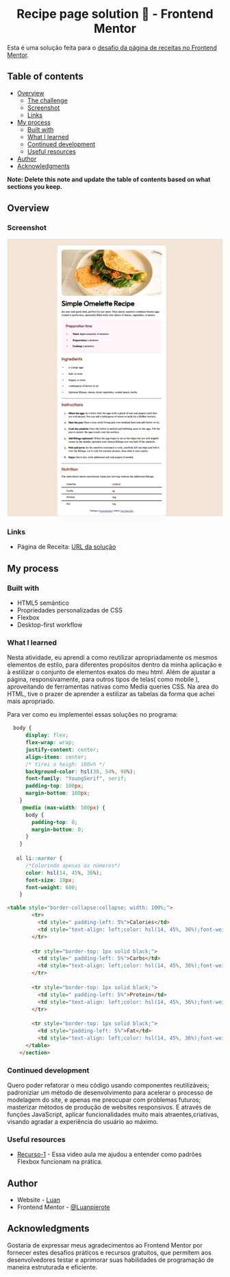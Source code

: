 <h1 align="center">Recipe page solution 📖 - Frontend Mentor </h1>

  Esta é uma solução feita para o [desafio da página de receitas no Frontend Mentor](https://www.frontendmentor.io/challenges/recipe-page-KiTsR8QQKm).

## Table of contents

- [Overview](#overview)
  - [The challenge](#the-challenge)
  - [Screenshot](#screenshot)
  - [Links](#links)
- [My process](#my-process)
  - [Built with](#built-with)
  - [What I learned](#what-i-learned)
  - [Continued development](#continued-development)
  - [Useful resources](#useful-resources)
- [Author](#author)
- [Acknowledgments](#acknowledgments)

**Note: Delete this note and update the table of contents based on what sections you keep.**

## Overview

### Screenshot

![Preview do projeto](./image.png)

  

### Links

- Página de Receita: [URL da solução](https://projects-six-ivory.vercel.app/)

## My process

### Built with

- HTML5 semântico
- Propriedades personalizadas de CSS
- Flexbox
- Desktop-first workflow

### What I learned

Nesta atividade, eu aprendi a como reutilizar apropriadamente os mesmos elementos de estilo, para diferentes propósitos dentro da minha aplicação e à estilizar o conjunto de elementos exatos do meu html. Além de ajustar a página, responsivamente, para outros tipos de telas( como mobile ), aproveitando de ferramentas nativas como Media queries CSS. 
Na area do HTML, tive o prazer de aprender a estilizar as tabelas da forma que achei mais apropriado.

Para ver como eu implementei essas soluções no programa:

```css
  body {
      display: flex;
      flex-wrap: wrap;
      justify-content: center;
      align-items: center;
      /* tirei o heigh: 100vh */
      background-color: hsl(30, 54%, 90%);
      font-family: "YoungSerif", serif;
      padding-top: 100px;
      margin-bottom: 100px;
    }
     @media (max-width: 500px) {
      body {
        padding-top: 0;
        margin-bottom: 0;
      }
    }
  
   ol li::marker {
      /*Colorindo apenas os números*/
      color: hsl(14, 45%, 36%);
      font-size: 18px;
      font-weight: 600;
    }
```

```html
<table style="border-collapse:collapse; width: 100%;">
        <tr>
          <td style=" padding-left: 5%">Calories</td>
          <td style="text-align: left;color: hsl(14, 45%, 36%);font-weight:bolder">277kcal</td>
        </tr>

        <tr style="border-top: 1px solid black;">
          <td style=" padding-left: 5%">Carbs</td>
          <td style="text-align: left;color: hsl(14, 45%, 36%);font-weight:bolder">0g</td>
        </tr>

        <tr style="border-top: 1px solid black;">
          <td style=" padding-left: 5%">Protein</td>
          <td style="text-align: left;color: hsl(14, 45%, 36%);font-weight:bolder">20g</td>
        </tr>

        <tr style="border-top: 1px solid black;">
          <td style="padding-left: 5%">Fat</td>
          <td style="text-align: left;color: hsl(14, 45%, 36%);font-weight:bolder">22g</td>
      </table>
    </section>
  ```

### Continued development

Quero poder refatorar o meu código usando componentes reutilizáveis; padroniziar um método de desenvolvimento para acelerar o processo de modelagem do site, e apenas me preocupar com problemas futuros; masterizar métodos de produção de websites responsivos. E através de funções JavaScript, aplicar funcionalidades muito mais atraentes,criativas, visando agradar a experiência do usuário ao máximo.

### Useful resources

- [Recurso-1](https://www.youtube.com/watch?v=sSkmBxsaJWg&t=65s) - Essa video aula me ajudou a entender como padrões Flexbox funcionam na prática.

## Author

- Website - [Luan](https://luanpierote.netlify.app/)
- Frontend Mentor - [@Luanpierote](https://www.frontendmentor.io/profile/Luanpierote)

## Acknowledgments

Gostaria de expressar meus agradecimentos ao Frontend Mentor por fornecer estes desafios práticos e recursos gratuitos, que permitem aos desenvolvedores testar e aprimorar suas habilidades de programação de maneira estruturada e eficiente.

